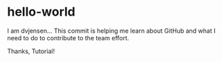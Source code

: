 # hello-world
I am dvjensen...
This commit is helping me learn about GitHub
and what I need to do to contribute to the team effort.

Thanks, Tutorial!
